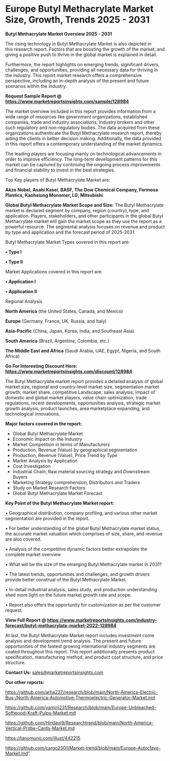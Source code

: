  # Europe Butyl Methacrylate Market Size, Growth, Trends 2025 - 2031

<Strong> Butyl Methacrylate Market Overview 2025 - 2031</strong>

The rising technology in Butyl Methacrylate Market is also depicted in this research report. Factors that are boosting the growth of the market, and giving a positive push to thrive in the global market is explained in detail.

Furthermore, the report highlights on emerging trends, significant drivers, challenges, and opportunities, providing all necessary data for thriving in the industry. This report market research offers a comprehensive perspective, including an in-depth analysis of the present and future scenarios within the industry.

<strong>Request Sample Report @ <a href=https://www.marketreportsinsights.com/sample/128984>https://www.marketreportsinsights.com/sample/128984</a></strong>

The market overview included in this report provides information from a wide range of resources like government organizations, established companies, trade and industry associations, industry brokers and other such regulatory and non-regulatory bodies. The data acquired from these organizations authenticate the Butyl Methacrylate research report, thereby aiding the clients in better decision making. Additionally, the data provided in this report offers a contemporary understanding of the market dynamics.

The leading players are focusing mainly on technological advancements in order to improve efficiency. The long-term development patterns for this market can be captured by continuing the ongoing process improvements and financial stability to invest in the best strategies.

Top Key players of Butyl Methacrylate Market are:

<strong>Akzo Nobel, Asahi Kasei, BASF, The Dow Chemical Company, Formosa Plastics, Kaohsiung Monomer, LG, Mitsubishi</strong>

<strong><b>Global Butyl Methacrylate Market Scope and Size:</b></strong>
The Butyl Methacrylate market is declared segment by company, region (country), type, and application. Players, stakeholders, and other participants in the global Butyl Methacrylate market will gain the market scope as they use the report as a powerful resource. The segmental analysis focuses on revenue and product by type and application and the forecast period of 2025-2031.

Butyl Methacrylate Market Types covered in this report are:

<strong>• Type I

• Type II</strong>

Market Applications covered in this report are:

<strong>• Application I

• Application II</strong> 

Regional Analysis

<strong>North America</strong> (the United States, Canada, and Mexico)

<strong>Europe</strong> (Germany, France, UK, Russia, and Italy)

<strong>Asia-Pacific</strong> (China, Japan, Korea, India, and Southeast Asia)

<strong>South America</strong> (Brazil, Argentina, Colombia, etc.)

<strong>The Middle East and Africa</strong> (Saudi Arabia, UAE, Egypt, Nigeria, and South Africa)

<strong>Go For Interesting Discount Here: <a href=https://www.marketreportsinsights.com/discount/128984>https://www.marketreportsinsights.com/discount/128984</a></strong>

The Butyl Methacrylate market report provides a detailed analysis of global market size, regional and country-level market size, segmentation market growth, market share, competitive Landscape, sales analysis, impact of domestic and global market players, value chain optimization, trade regulations, recent developments, opportunities analysis, strategic market growth analysis, product launches, area marketplace expanding, and technological innovations.

<strong><b>Major factors covered in the report:</b></strong>
<ul>
  <li>Global Butyl Methacrylate Market </li>
  <li>Economic Impact on the Industry</li>
  <li>Market Competition in terms of Manufacturers</li>
  <li>Production, Revenue (Value) by geographical segmentation</li>
  <li>Production, Revenue (Value), Price Trend by Type</li>
  <li>Market Analysis by Application</li>
  <li>Cost Investigation</li>
  <li>Industrial Chain, Raw material sourcing strategy and Downstream Buyers</li>
  <li>Marketing Strategy comprehension, Distributors and Traders</li>
  <li>Study on Market Research Factors</li>
  <li>Global Butyl Methacrylate Market Forecast</li>
</ul>

<strong><b>Key Point of the Butyl Methacrylate Market report:</b></strong>

• Geographical distribution, company profiling, and various other market segmentation are provided in the report.

• For better understanding of the global Butyl Methacrylate market status, the accurate market valuation which comprises of size, share, and revenue are also covered.

• Analysis of the competitive dynamic factors better extrapolate the complete market overview

• What will be the size of the emerging Butyl Methacrylate market in 2031?

• The latest trends, opportunities and challenges, and growth drivers provide better construal of the Butyl Methacrylate Market.

• In-detail industrial analysis, sales study, and production understanding shed more light on the future market growth rate and scope.

• Report also offers the opportunity for customization as per the customer request.

<strong><b>View Full Report @ <a href=https://www.marketreportsinsights.com/industry-forecast/butyl-methacrylate-market-2022-128984>https://www.marketreportsinsights.com/industry-forecast/butyl-methacrylate-market-2022-128984</a></b></strong>


At last, the Butyl Methacrylate Market report includes investment come analysis and development trend analysis. The present and future opportunities of the fastest growing international industry segments are coated throughout this report. This report additionally presents product specification, manufacturing method, and product cost structure, and price structure.

<strong>Contact Us:</strong>
sales@marketreportsinsights.com

<strong>Our other reports:</strong>

<a href=https://github.com/arha237/research/blob/main/North-America-Electric-Bus-/North-America-Automotive-Thermoelectric-Generator-Market.md>https://github.com/arha237/research/blob/main/North-America-Electric-Bus-/North-America-Automotive-Thermoelectric-Generator-Market.md</a>

<a href=https://github.com/yamini231/Research/blob/main/Europe-Unbleached-Softwood-Kraft-Pulps-Market.md>https://github.com/yamini231/Research/blob/main/Europe-Unbleached-Softwood-Kraft-Pulps-Market.md</a>

<a href=https://github.com/Hindavi9/Researchtrend/blob/main/North-America-Vertical-Probe-Cards-Market.md>https://github.com/Hindavi9/Researchtrend/blob/main/North-America-Vertical-Probe-Cards-Market.md</a>

<a href=https://tanomuno.com/illust/442215>https://tanomuno.com/illust/442215</a>

<a href=https://github.com/cargo2301/Market-trend/blob/main/Europe-Autoclave-Market.md>https://github.com/cargo2301/Market-trend/blob/main/Europe-Autoclave-Market.md</a>"
